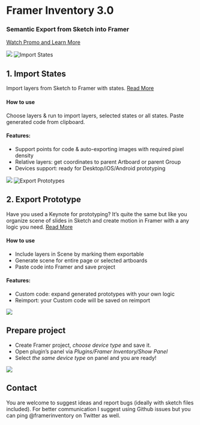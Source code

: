
# Framer Inventory 3.0
### Semantic Export from Sketch into Framer
<a href="https://timurnurutdinov.github.io/framerinventory/?utm_source=web&utm_medium=github">Watch Promo and Learn More</a>

![](/../images-third-version/readme/whiter@2x.png?raw=true "")
![Import States](/../images-third-version/readme/import-states@2x.png?raw=true "Import States")
## 1. Import States
Import layers from Sketch to Framer with states.
<a href="https://medium.com/@tilllur/import-states-with-framer-inventory-plugin-for-sketch-e9ad6ebfeae7?utm_source=web&utm_medium=github">Read More</a>

#### How to use
Choose layers & run to import layers, selected states or all states. Paste generated code from clipboard.

#### Features:
* Support points for code & auto-exporting images with required pixel density
* Relative layers: get coordinates to parent Artboard or parent Group
* Devices support: ready for Desktop/iOS/Android prototyping

![](/../images-third-version/readme/whiter@2x.png?raw=true "")
![Export Prototypes](/../images-third-version/readme/export-prototypes@2x.png?raw=true "Export Prototypes")
## 2. Export Prototype
Have you used a Keynote for prototyping? It’s quite the same but like you organize scene of slides in Sketch and create motion in Framer with a any logic you need.
<a href="https://medium.com/@tilllur/export-prototypes-with-framer-inventory-plugin-for-sketch-2f10f9397193?utm_source=web&utm_medium=github">Read More</a>

#### How to use
* Include layers in Scene by marking them exportable
* Generate scene for entire page or selected artboards
* Paste code into Framer and save project

#### Features:
* Custom code: expand generated prototypes with your own logic
* Reimport: your Custom code will be saved on reimport


![](/../images-third-version/readme/whiter@2x.png?raw=true "")
## Prepare project
* Create Framer project, *choose device type* and save it.
* Open plugin’s panel via *Plugins/Framer Inventory/Show Panel*
* Select *the same device type* on panel and you are ready!


![](/../images-third-version/readme/whiter@2x.png?raw=true "")
## Contact
You are welcome to suggest ideas and report bugs (ideally with sketch files included). For better communication I suggest using Github issues but you can ping @framerinventory on Twitter as well.
